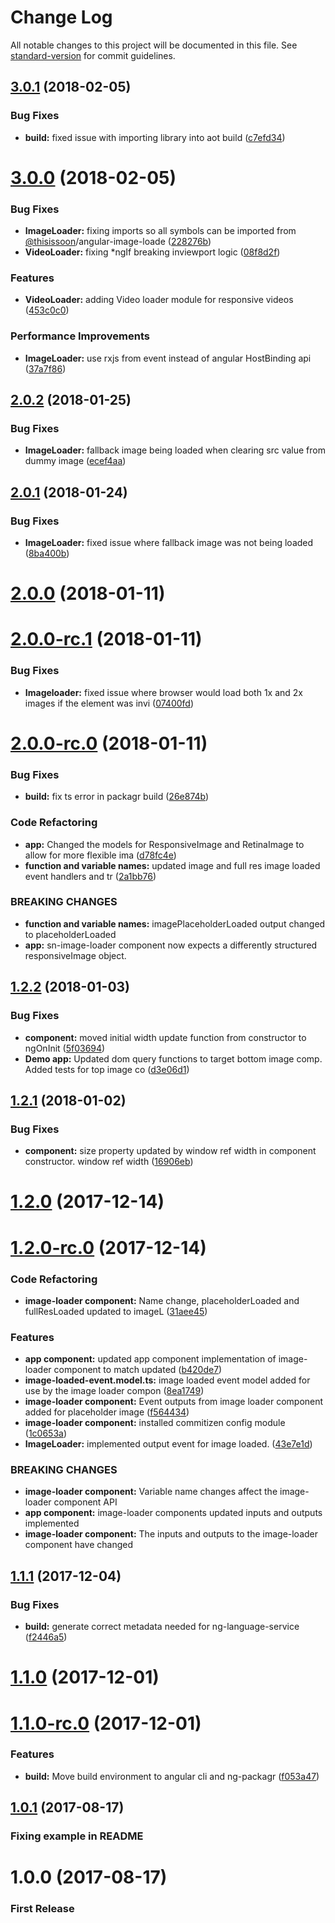 # Change Log

All notable changes to this project will be documented in this file. See [standard-version](https://github.com/conventional-changelog/standard-version) for commit guidelines.

<a name="3.0.1"></a>
## [3.0.1](https://github.com/thisissoon/angular-image-loader/compare/v3.0.0...v3.0.1) (2018-02-05)


### Bug Fixes

* **build:** fixed issue with importing library into aot build ([c7efd34](https://github.com/thisissoon/angular-image-loader/commit/c7efd34))



<a name="3.0.0"></a>
# [3.0.0](https://github.com/thisissoon/angular-image-loader/compare/v2.0.2...v3.0.0) (2018-02-05)


### Bug Fixes

* **ImageLoader:** fixing imports so all symbols can be imported from [@thisissoon](https://github.com/thisissoon)/angular-image-loade ([228276b](https://github.com/thisissoon/angular-image-loader/commit/228276b))
* **VideoLoader:** fixing *ngIf breaking inviewport logic ([08f8d2f](https://github.com/thisissoon/angular-image-loader/commit/08f8d2f))


### Features

* **VideoLoader:** adding Video loader module for responsive videos ([453c0c0](https://github.com/thisissoon/angular-image-loader/commit/453c0c0))


### Performance Improvements

* **ImageLoader:** use rxjs from event instead of angular HostBinding api ([37a7f86](https://github.com/thisissoon/angular-image-loader/commit/37a7f86))



<a name="2.0.2"></a>
## [2.0.2](https://github.com/thisissoon/angular-image-loader/compare/v2.0.1...v2.0.2) (2018-01-25)


### Bug Fixes

* **ImageLoader:** fallback image being loaded when clearing src value from dummy image ([ecef4aa](https://github.com/thisissoon/angular-image-loader/commit/ecef4aa))



<a name="2.0.1"></a>
## [2.0.1](https://github.com/thisissoon/angular-image-loader/compare/v2.0.0...v2.0.1) (2018-01-24)


### Bug Fixes

* **ImageLoader:** fixed issue where fallback image was not being loaded ([8ba400b](https://github.com/thisissoon/angular-image-loader/commit/8ba400b))



<a name="2.0.0"></a>
# [2.0.0](https://github.com/thisissoon/angular-image-loader/compare/v2.0.0-rc.1...v2.0.0) (2018-01-11)



<a name="2.0.0-rc.1"></a>
# [2.0.0-rc.1](https://github.com/thisissoon/angular-image-loader/compare/v2.0.0-rc.0...v2.0.0-rc.1) (2018-01-11)


### Bug Fixes

* **Imageloader:** fixed issue where browser would load both 1x and 2x images if the element was invi ([07400fd](https://github.com/thisissoon/angular-image-loader/commit/07400fd))



<a name="2.0.0-rc.0"></a>
# [2.0.0-rc.0](https://github.com/thisissoon/angular-image-loader/compare/v1.2.2...v2.0.0-rc.0) (2018-01-11)


### Bug Fixes

* **build:** fix ts error in packagr build ([26e874b](https://github.com/thisissoon/angular-image-loader/commit/26e874b))


### Code Refactoring

* **app:** Changed the models for ResponsiveImage and RetinaImage to allow for more flexible ima ([d78fc4e](https://github.com/thisissoon/angular-image-loader/commit/d78fc4e))
* **function and variable names:** updated image and full res image loaded event handlers and tr ([2a1bb76](https://github.com/thisissoon/angular-image-loader/commit/2a1bb76))


### BREAKING CHANGES

* **function and variable names:** imagePlaceholderLoaded output changed to placeholderLoaded
* **app:** sn-image-loader component now expects a differently structured responsiveImage
object.



<a name="1.2.2"></a>
## [1.2.2](https://github.com/thisissoon/angular-image-loader/compare/v1.2.1...v1.2.2) (2018-01-03)


### Bug Fixes

* **component:** moved initial width update function from constructor to ngOnInit ([5f03694](https://github.com/thisissoon/angular-image-loader/commit/5f03694))
* **Demo app:** Updated dom query functions to target bottom image comp. Added tests for top image co ([d3e06d1](https://github.com/thisissoon/angular-image-loader/commit/d3e06d1))



<a name="1.2.1"></a>
## [1.2.1](https://github.com/thisissoon/angular-image-loader/compare/v1.2.0...v1.2.1) (2018-01-02)


### Bug Fixes

* **component:** size property updated by window ref width in component constructor. window ref width ([16906eb](https://github.com/thisissoon/angular-image-loader/commit/16906eb))



<a name="1.2.0"></a>
# [1.2.0](https://github.com/thisissoon/angular-image-loader/compare/v1.2.0-rc.0...v1.2.0) (2017-12-14)



<a name="1.2.0-rc.0"></a>
# [1.2.0-rc.0](https://github.com/thisissoon/angular-image-loader/compare/v1.1.1...v1.2.0-rc.0) (2017-12-14)


### Code Refactoring

* **image-loader component:** Name change, placeholderLoaded and fullResLoaded updated to imageL ([31aee45](https://github.com/thisissoon/angular-image-loader/commit/31aee45))


### Features

* **app component:** updated app component implementation of image-loader component to match updated ([b420de7](https://github.com/thisissoon/angular-image-loader/commit/b420de7))
* **image-loaded-event.model.ts:** image loaded event model added for use by the image loader compon ([8ea1749](https://github.com/thisissoon/angular-image-loader/commit/8ea1749))
* **image-loader component:** Event outputs from image loader component added for placeholder image ([f564434](https://github.com/thisissoon/angular-image-loader/commit/f564434))
* **image-loader component:** installed commitizen config module ([1c0653a](https://github.com/thisissoon/angular-image-loader/commit/1c0653a))
* **ImageLoader:** implemented output event for image loaded. ([43e7e1d](https://github.com/thisissoon/angular-image-loader/commit/43e7e1d))


### BREAKING CHANGES

* **image-loader component:** Variable name changes affect the image-loader component API
* **app component:** image-loader components updated inputs and outputs implemented
* **image-loader component:** The inputs and outputs to the image-loader component have changed



<a name="1.1.1"></a>
## [1.1.1](https://github.com/thisissoon/angular-image-loader/compare/v1.1.0...v1.1.1) (2017-12-04)


### Bug Fixes

* **build:** generate correct metadata needed for ng-language-service ([f2446a5](https://github.com/thisissoon/angular-image-loader/commit/f2446a5))



<a name="1.1.0"></a>
# [1.1.0](https://github.com/thisissoon/angular-image-loader/compare/v1.1.0-rc.0...v1.1.0) (2017-12-01)



<a name="1.1.0-rc.0"></a>
# [1.1.0-rc.0](https://github.com/thisissoon/angular-image-loader/compare/v1.0.1...v1.1.0-rc.0) (2017-12-01)


### Features

* **build:** Move build environment to angular cli and ng-packagr ([f053a47](https://github.com/thisissoon/angular-image-loader/commit/f053a47))



<a name="1.0.1"></a>
## [1.0.1](https://github.com/thisissoon/angular-image-loader/compare/v1.0.0...v1.0.1) (2017-08-17)

### Fixing example in README

<a name="1.0.0"></a>
# 1.0.0 (2017-08-17)

### First Release
